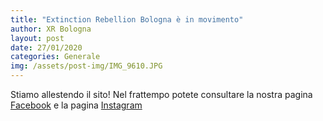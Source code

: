 ```yaml
---
title: "Extinction Rebellion Bologna è in movimento"
author: XR Bologna
layout: post
date: 27/01/2020
categories: Generale
img: /assets/post-img/IMG_9610.JPG
---
```


Stiamo allestendo il sito! Nel frattempo potete consultare la nostra pagina [Facebook](https://www.facebook.com/XRBologna/) e la pagina [Instagram](https://www.instagram.com/xrbologna/)

